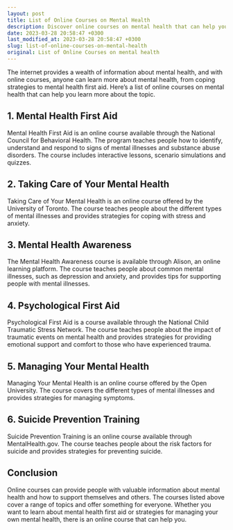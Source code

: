 ```yaml
---
layout: post
title: List of Online Courses on Mental Health
description: Discover online courses on mental health that can help you improve your understanding of mental health, coping strategies and mental health first aid.
date: 2023-03-28 20:58:47 +0300
last_modified_at: 2023-03-28 20:58:47 +0300
slug: list-of-online-courses-on-mental-health
original: List of Online Courses on mental health
---
```

The internet provides a wealth of information about mental health, and with online courses, anyone can learn more about mental health, from coping strategies to mental health first aid. Here’s a list of online courses on mental health that can help you learn more about the topic.

## 1. Mental Health First Aid
Mental Health First Aid is an online course available through the National Council for Behavioral Health. The program teaches people how to identify, understand and respond to signs of mental illnesses and substance abuse disorders. The course includes interactive lessons, scenario simulations and quizzes.

## 2. Taking Care of Your Mental Health
Taking Care of Your Mental Health is an online course offered by the University of Toronto. The course teaches people about the different types of mental illnesses and provides strategies for coping with stress and anxiety.

## 3. Mental Health Awareness
The Mental Health Awareness course is available through Alison, an online learning platform. The course teaches people about common mental illnesses, such as depression and anxiety, and provides tips for supporting people with mental illnesses.

## 4. Psychological First Aid
Psychological First Aid is a course available through the National Child Traumatic Stress Network. The course teaches people about the impact of traumatic events on mental health and provides strategies for providing emotional support and comfort to those who have experienced trauma.

## 5. Managing Your Mental Health 
Managing Your Mental Health is an online course offered by the Open University. The course covers the different types of mental illnesses and provides strategies for managing symptoms.

## 6. Suicide Prevention Training
Suicide Prevention Training is an online course available through MentalHealth.gov. The course teaches people about the risk factors for suicide and provides strategies for preventing suicide.

## Conclusion
Online courses can provide people with valuable information about mental health and how to support themselves and others. The courses listed above cover a range of topics and offer something for everyone. Whether you want to learn about mental health first aid or strategies for managing your own mental health, there is an online course that can help you.